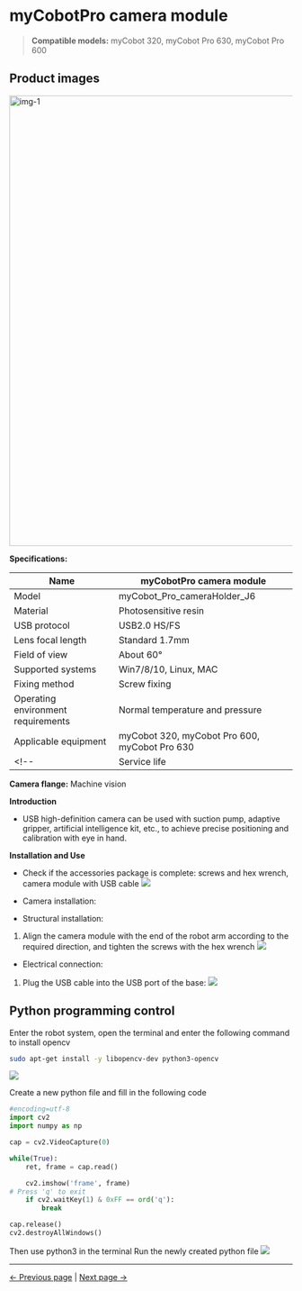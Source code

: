 # myCobotPro camera module

> **Compatible models:** myCobot 320, myCobot Pro 630, myCobot Pro 600

## Product images

<img src="../../../resources/1-ProductIntroduction/1.4/1.4.3-Camera/摄像头模块.jpg" alt="img-1" width="800" height="auto" />

**Specifications:**

| Name | myCobotPro camera module |
| ---------------- | ------------------------------------------- |
| Model | myCobot_Pro_cameraHolder_J6 |
| Material | Photosensitive resin |
| USB protocol | USB2.0 HS/FS |
| Lens focal length | Standard 1.7mm |
| Field of view | About 60° |
| Supported systems | Win7/8/10, Linux, MAC |
| Fixing method | Screw fixing |
| Operating environment requirements | Normal temperature and pressure |
| Applicable equipment | myCobot 320, myCobot Pro 600, myCobot Pro 630 |
<!-- | Service life | Two years | -->
**Camera flange:** Machine vision

**Introduction**

- USB high-definition camera can be used with suction pump, adaptive gripper, artificial intelligence kit, etc., to achieve precise positioning and calibration with eye in hand.

**Installation and Use**

- Check if the accessories package is complete: screws and hex wrench, camera module with USB cable
![](../../../resources/1-ProductIntroduction/1.4/1.4.3-Camera/a1.png)
- Camera installation:

- Structural installation:

1. Align the camera module with the end of the robot arm according to the required direction, and tighten the screws with the hex wrench
![](../../../resources/1-ProductIntroduction/1.4/1.4.3-Camera/a2.png)

- Electrical connection:

1. Plug the USB cable into the USB port of the base:
![](../../../resources/1-ProductIntroduction/1.4/1.4.3-Camera/a3.png)

## Python programming control
Enter the robot system, open the terminal and enter the following command to install opencv
```bash
sudo apt-get install -y libopencv-dev python3-opencv
```

![](../../../resources/1-ProductIntroduction/1.4/1.4.3-Camera/a4.png)

Create a new python file and fill in the following code
```python
#encoding=utf-8
import cv2
import numpy as np

cap = cv2.VideoCapture(0)

while(True):
    ret, frame = cap.read()

    cv2.imshow('frame', frame)
# Press 'q' to exit
    if cv2.waitKey(1) & 0xFF == ord('q'):
        break

cap.release()
cv2.destroyAllWindows()
```
Then use python3 in the terminal Run the newly created python file
![](../../../resources/1-ProductIntroduction/1.4/1.4.3-Camera/a5.png)
        

---

[← Previous page](../1.4.2-PumpCup/1-ModuleSuctionCup.md) | [Next page →](../1.4.4-Holder/1-PenHolderPro.md)